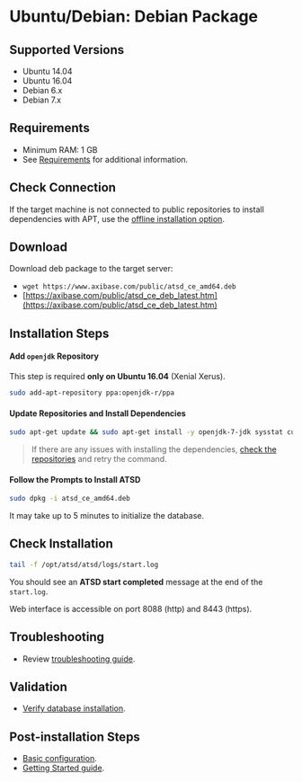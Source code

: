 # Ubuntu/Debian: Debian Package

## Supported Versions

- Ubuntu 14.04
- Ubuntu 16.04
- Debian 6.x
- Debian 7.x

## Requirements

- Minimum RAM: 1 GB 
- See [Requirements](../administration/requirements.md) for additional information.

## Check Connection

If the target machine is not connected to public repositories to install dependencies with APT, 
use the [offline installation option](ubuntu-debian-offline.md).

## Download

Download deb package to the target server:

* `wget https://www.axibase.com/public/atsd_ce_amd64.deb`
* [https://axibase.com/public/atsd_ce_deb_latest.htm](https://axibase.com/public/atsd_ce_deb_latest.htm)

## Installation Steps

#### Add `openjdk` Repository

This step is required **only on Ubuntu 16.04** (Xenial Xerus).

```sh
sudo add-apt-repository ppa:openjdk-r/ppa  
```

#### Update Repositories and Install Dependencies

```sh
sudo apt-get update && sudo apt-get install -y openjdk-7-jdk sysstat curl hostname
```

> If there are any issues with installing the dependencies, [check the repositories](modifying-ubuntu-debian-repositories.md) and retry the command.

#### Follow the Prompts to Install ATSD

```sh
sudo dpkg -i atsd_ce_amd64.deb
```

It may take up to 5 minutes to initialize the database.

## Check Installation

```sh
tail -f /opt/atsd/atsd/logs/start.log                           
```

You should see an **ATSD start completed** message at the end of the `start.log`.

Web interface is accessible on port 8088 (http) and 8443 (https).

## Troubleshooting

* Review [troubleshooting guide](troubleshooting.md).

## Validation

* [Verify database installation](verifying-installation.md).

## Post-installation Steps

* [Basic configuration](post-installation.md).
* [Getting Started guide](../tutorials/getting-started.md).
